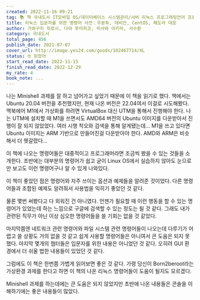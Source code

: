 ```yaml
---
created: 2022-11-16 09:21
tag: 📚 책 국내도서 IT모바일 OS/데이터베이스 시스템관리/서버 리눅스 프로그래밍언어 프로그래밍언어기타
title: 리눅스 입문자를 위한 명령어 사전：우분투, 데비안, CentOS, 페도라 대응
author: 가와구치 히로시, 다야 후미히코, 미사와 아키라, 서수환
category: 국내도서
total_page: 456
publish_date: 2021-07-07
cover_url: http://image.yes24.com/goods/102467714/XL
status: 🤓 읽었어
start_read_date: 2022-11-15
finish_read_date: 2022-12-29
my_rate: 4
book_note: ...
---
```


나는 Minishell 과제를 잘 하고 넘어가고 싶었기 때문에 이 책을 읽기로 했다.
책에서는 Ubuntu 20.04 버전을 추천했지만, 현재 나온 버전은 22.04여서 이걸로 시도해봤다.
맥북에어 M1에서 가상화를 하려면 VirtualBox 대신 UTM을 통해서 진행해야 한다.
나는 UTM에 설치할 때 M1을 쓰면서도 AMD64 버전의 Ubuntu 이미지를 다운받아서 진행이 잘 되지 않았었다.
여러 시행 착오와 검색을 통해 알게됐는데... M1을 쓰고 있다면 Ubuntu 이미지는 ARM 기반으로 만들어진걸 다운받아야 한다. AMD와 ARM은 비슷해서 더 헷갈렸다...

이 책에 나오는 명령어들은 대중적이고 프로그래머라면 조금씩 봤을 수 있는 것들을 소개한다. 초반에는 대부분의 명령어가 쉽고 굳이 Linux OS에서 실습하지 않아도 눈으로만 보고도 이런 명령어구나 알 수 있게 나와있다.

이 책이 좋았던 점은 명령어와 자주 쓰이는 옵션과 예제들을 알려준 것이었다. 다른 명령어들과 조합된 예제도 알려줘서 사용법을 익히기 좋았던 것 같다.

물론 몇번 써봤다고 다 외워진 건 아니였다. 언젠가 필요할 때 이런 행동을 할 수 있는 명령어가 있었는데 하는 느낌으로 구글에 검색할 수 있는 정도는 될 것 같다. 그래도 내가 관련된 직무가 아닌 이상 심오한 명령어들을 쓸 기회는 없을 것 같았다.

마지막쯤엔 네트워크 관련 명령어와 파일 시스템 관련 명령어들이 나오는데 다루기가 어렵고 쓸 상황도 거의 없을 것 같고 쉽게 사용할 명령어들은 아니여서 큰 도움은 되지 못했다. 마지막 몇개의 챕터들은 입문자를 위한 내용은 아니었던 것 같다. 오히려 GUI 환경에서 더 쉬울 법한 내용들이 있었던 것 같다.

그럼에도 이 책은 한번쯤 가볍게 읽어보면 좋은 것 같다. 가령 당신이 Born2beroot라는 가상환경 과제를 한다고 하면 이 책의 나온 리눅스 명령어들이 도움이 될지도 모르겠다.

Minishell 과제를 하는데에는 큰 도움은 되지 않았지만 초반에 나온 내용들은 콘솔을 이해하기에는 좋은 내용들이 많았다.